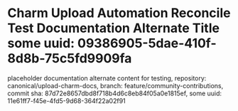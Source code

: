 # Charm Upload Automation Reconcile Test Documentation Alternate Title some uuid: 09386905-5dae-410f-8d8b-75c5fd9909fa
 placeholder documentation alternate content for testing,  repository: canonical/upload-charm-docs,  branch: feature/community-contributions,  commit sha: 87d72e8657dbd8f718b4d6c8eb84f05a0e1815ef,  some uuid: 11e61ff7-f45e-4fd5-9d68-364f22a02f91